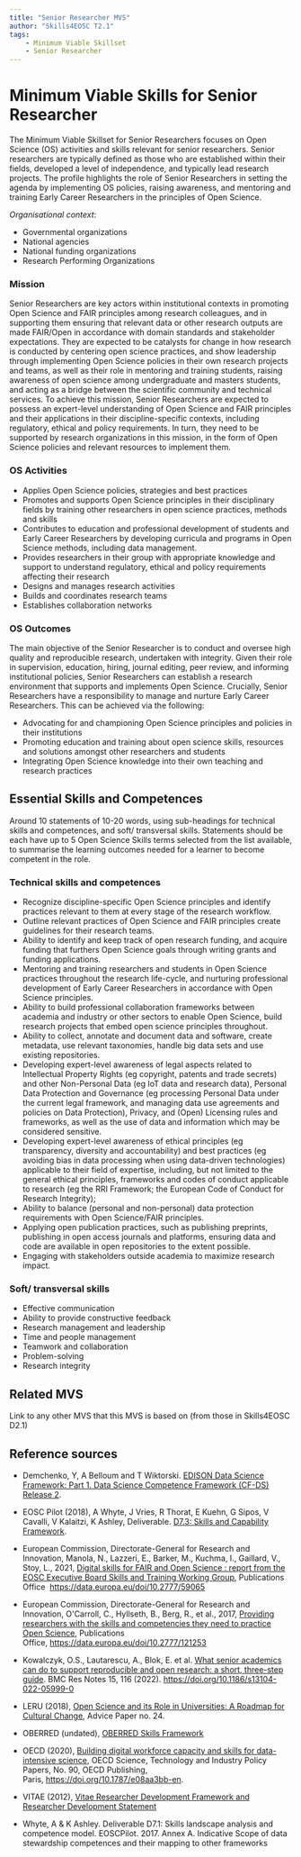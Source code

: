 ```yaml
---
title: "Senior Researcher MVS"
author: "Skills4EOSC T2.1"
tags: 
    - Minimum Viable Skillset
    - Senior Researcher
---
```


# Minimum Viable Skills for **Senior Researcher**

The Minimum Viable Skillset for Senior Researchers focuses on Open Science (OS) activities and skills relevant for senior researchers. Senior researchers are typically defined as those who are established within their fields, developed a level of independence, and typically lead research projects. The profile highlights the role of Senior Researchers in setting the agenda by implementing OS policies, raising awareness, and mentoring and training Early Career Researchers in the principles of Open Science.

*Organisational context*:

- Governmental organizations
- National agencies
- National funding organizations
- Research Performing Organizations


### Mission
Senior Researchers are key actors within institutional contexts in promoting Open Science and FAIR principles among research colleagues, and in supporting them ensuring that relevant data or other research outputs are made FAIR/Open in accordance with domain standards and stakeholder expectations. They are expected to be catalysts for change in how research is conducted by centering open science practices, and show leadership through implementing Open Science policies in their own research projects and teams, as well as their role in mentoring and training students, raising awareness of open science among undergraduate and masters students, and acting as a bridge between the scientific community and technical services. To achieve this mission, Senior Researchers are expected to possess an expert-level understanding of Open Science  and FAIR principles and their applications in their discipline-specific contexts, including regulatory, ethical and policy requirements. In turn, they need to be supported by research organizations in this mission, in the form of Open Science policies and relevant resources to implement them. 

### OS Activities 
- Applies Open Science policies, strategies and best practices
- Promotes and supports Open Science principles in their disciplinary fields by training other researchers in open science practices, methods and skills
- Contributes to education and professional development of students and Early Career Researchers by developing curricula and programs in Open Science methods, including data management. 
- Provides researchers in their group with appropriate knowledge and support to understand regulatory, ethical and  policy requirements affecting their research
- Designs and manages research activities 
- Builds and coordinates research teams
- Establishes collaboration networks

### OS Outcomes
The main objective of the Senior Researcher is to conduct and oversee high quality and reproducible research, undertaken with integrity. Given their role in supervision, education, hiring, journal editing, peer review, and informing institutional policies, Senior Researchers can establish a research environment that supports and implements Open Science. Crucially, Senior Researchers have a responsibility to manage and nurture Early Career Researchers. This can be achieved via the following:

- Advocating for and championing Open Science principles and policies in their institutions
- Promoting education and training about open science skills, resources and solutions amongst other researchers and students 
- Integrating Open Science knowledge into their own teaching and research practices

## Essential Skills and Competences
Around 10 statements of 10-20 words, using sub-headings for technical skills and competences, and soft/ transversal skills. Statements should be each have up to 5 Open Science Skills terms selected from the list available, to summarise the learning outcomes needed for a learner to become competent in the role.

### Technical skills and competences

- Recognize discipline-specific Open Science principles and identify practices relevant to them at every stage of the research workflow. 
- Outline relevant practices  of Open Science and FAIR principles create guidelines for their research teams. 
- Ability to identify and keep track of open research funding, and acquire funding that furthers Open Science goals through writing grants and funding applications.
- Mentoring and training researchers and students in Open Science practices throughout the research life-cycle, and nurturing professional development of Early Career Researchers in accordance with Open Science principles.
- Ability to build professional collaboration frameworks between academia and industry or other sectors to enable Open Science, build research projects that embed open science principles throughout.
- Ability to collect, annotate and document data and software, create metadata, use relevant taxonomies, handle big data sets and use existing repositories.
- Developing expert-level awareness of legal aspects related to Intellectual Property Rights (eg copyright, patents and trade secrets) and other Non-Personal Data (eg IoT data and research data), Personal Data Protection and Governance (eg processing Personal Data under the current legal framework, and managing data use agreements and policies on Data Protection), Privacy, and (Open) Licensing rules and frameworks, as well as the use of data and information which may be considered sensitive.
- Developing expert-level awareness of ethical principles (eg transparency, diversity and accountability) and best practices (eg avoiding bias in data processing when using data-driven technologies) applicable to their field of expertise, including, but not limited to the general ethical principles, frameworks and codes of conduct applicable to research (eg the RRI Framework; the European Code of Conduct for Research Integrity);
- Ability to balance (personal and non-personal) data protection requirements with Open Science/FAIR principles.
- Applying open publication practices, such as publishing preprints, publishing in open access journals and platforms, ensuring data and code are available in open repositories to the extent possible.  
- Engaging with stakeholders outside academia to maximize research impact.

### Soft/ transversal skills

- Effective communication 
- Ability to provide constructive feedback
- Research management and leadership
- Time and people management
- Teamwork and collaboration
- Problem-solving
- Research integrity 

## Related MVS
Link to any other MVS that this MVS is based on (from those in Skills4EOSC D2.1)

## Reference sources

+ Demchenko, Y, A Belloum and T Wiktorski. [EDISON Data Science Framework: Part 1. Data Science Competence Framework (CF-DS) Release 2](https://edison-project.eu/data-science-competence-framework-cf-ds/). 

+ EOSC Pilot (2018),  A Whyte, J Vries, R Thorat, E Kuehn, G Sipos, V Cavalli, V Kalaitzi, K Ashley, Deliverable.  [D7.3: Skills and Capability Framework](https://eoscpilot.eu/sites/default/files/eoscpilot-d7.3.pdf).

+ European Commission, Directorate-General for Research and Innovation, Manola, N., Lazzeri, E., Barker, M., Kuchma, I., Gaillard, V., Stoy, L., 2021, [Digital skills for FAIR and Open Science : report from the EOSC Executive Board Skills and Training Working Group](https://data.europa.eu/doi/10.2777/59065), Publications Office  https://data.europa.eu/doi/10.2777/59065

+ European Commission, Directorate-General for Research and Innovation, O'Carroll, C., Hyllseth, B., Berg, R., et al., 2017, [Providing researchers with the skills and competencies they need to practice Open Science](https://data.europa.eu/doi/10.2777/121253), Publications Office, https://data.europa.eu/doi/10.2777/121253

+ Kowalczyk, O.S., Lautarescu, A., Blok, E. et al. [What senior academics can do to support reproducible and open research: a short, three-step guide](https://doi.org/10.1186/s13104-022-05999-0). BMC Res Notes 15, 116 (2022). https://doi.org/10.1186/s13104-022-05999-0

+ LERU (2018), [Open Science and its Role in Universities: A Roadmap for Cultural Change](https://www.leru.org/files/LERU-AP24-Open-Science-full-paper.pdf), Advice Paper no. 24.

+ OBERRED (undated), [OBERRED Skills Framework](https://oberred.eu/skills-framework/)

+ OECD (2020), [Building digital workforce capacity and skills for data-intensive science](https://doi.org/10.1787/e08aa3bb-en), OECD Science, Technology and Industry Policy Papers, No. 90, OECD Publishing, Paris, https://doi.org/10.1787/e08aa3bb-en.

+ VITAE (2012), [Vitae Researcher Development Framework and Researcher Development Statement](https://www.vitae.ac.uk/vitae-publications/rdf-related/researcher-development-framework-rdf-vitae-methodology-report-2012.pdf)

+ Whyte, A & K Ashley. Deliverable D7.1: Skills landscape analysis and competence model. EOSCPilot. 2017. Annex A. Indicative Scope of data stewardship competences and their mapping to other frameworks